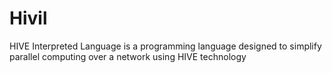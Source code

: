 # Hivil
HIVE Interpreted Language is a programming language designed to simplify parallel computing over a network using HIVE technology
